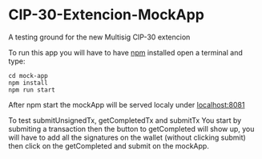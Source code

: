 # CIP-30-Extencion-MockApp
 A testing ground for the new Multisig CIP-30 extencion


To run this app you will have to have [npm](https://docs.npmjs.com/downloading-and-installing-node-js-and-npm) installed  open a terminal and type:

    cd mock-app
    npm install
    npm run start

After npm start the mockApp will be served localy under [localhost:8081](http://localhost:8081)

To test submitUnsignedTx, getCompletedTx and submitTx  You start by submiting a transaction then the button to getCompleted will show up, you will have to add all the signatures on the wallet (without clicking submit) then click on the getCompleted and submit on the mockApp.
